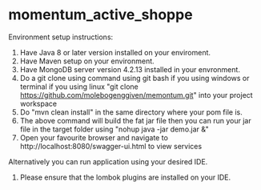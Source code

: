 # momentum_active_shoppe

Environment setup instructions:
1. Have Java 8 or later version installed on your enviroment.
2. Have Maven setup on your environment.
3. Have MongoDB server version 4.2.13 installed in your envronment.
4. Do a git clone using command using git bash if you using windows or terminal if you using linux "git clone https://github.com/molebogenggiven/memontum.git" into your project workspace
5. Do "mvn clean install" in the same directory where your pom file is.
6. The above command will build the fat jar file then you can run your jar file in the target folder using "nohup java -jar demo.jar &"
3. Open your favourite browser and navigate to http://localhost:8080/swagger-ui.html to view services


Alternatively you can run application using your desired IDE.
1. Please ensure that the lombok plugins are installed on your IDE.



